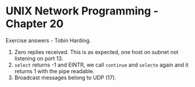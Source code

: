 UNIX Network Programming - Chapter 20
======================================
Exercise answers - Tobin Harding.

1. Zero replies received. This is as expected, one host on subnet not listening
   on port 13.
2. `select` returns -1 and EINTR, we call `continue` and `selecte` again and it
   returns 1 with the pipe readable.
3. Broadcast messages belong to UDP (17).
